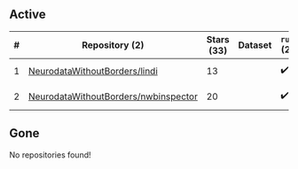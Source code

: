 ## Active
| # | Repository (2) | Stars (33) | Dataset | `run` (2) | `containers-run` | Last Modified |
| --- | --- | --- | --- | --- | --- | --- |
| 1 | [NeurodataWithoutBorders/lindi](https://github.com/NeurodataWithoutBorders/lindi) | 13 |  | :heavy_check_mark: |  | 2025-05-30 21:07:08+00:00 |
| 2 | [NeurodataWithoutBorders/nwbinspector](https://github.com/NeurodataWithoutBorders/nwbinspector) | 20 |  | :heavy_check_mark: |  | 2025-08-20 17:13:26+00:00 |

## Gone
No repositories found!
